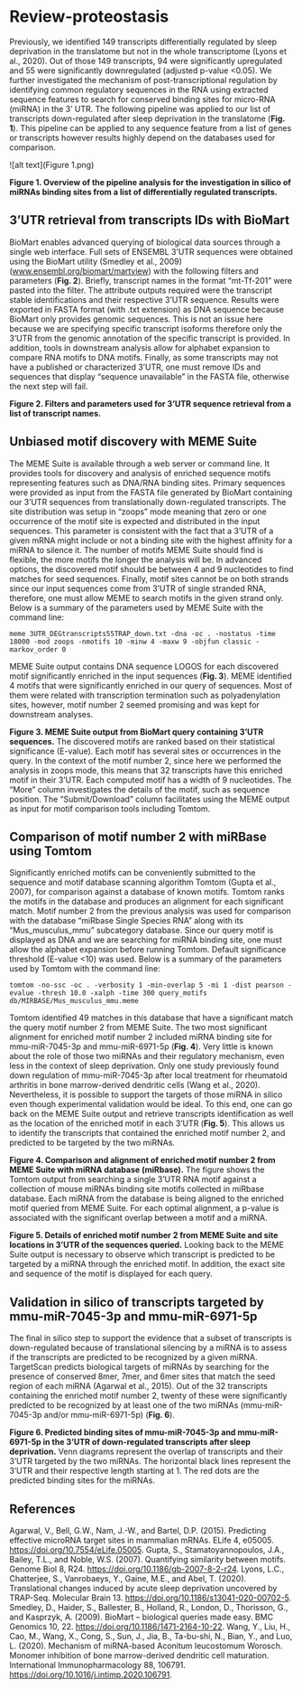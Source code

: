 # Review-proteostasis

Previously, we identified 149 transcripts differentially regulated by sleep deprivation in the translatome but not in the whole transcriptome (Lyons et al., 2020). Out of those 149 transcripts, 94 were significantly upregulated and 55 were significantly downregulated (adjusted p-value <0.05). We further investigated the mechanism of post-transcriptional regulation by  identifying common regulatory sequences in the RNA  using extracted sequence features to search for conserved binding sites for micro-RNA (miRNA) in the 3’ UTR. The following pipeline was applied to our list of transcripts down-regulated after sleep deprivation in the translatome (**Fig. 1**). This pipeline can be applied to any sequence feature from a list of genes or transcripts however results highly depend on the databases used for comparison.

![alt text](Figure 1.png)

**Figure 1. Overview of the pipeline analysis for the investigation in silico of miRNAs binding sites from a list of differentially regulated transcripts.**

## 3’UTR retrieval from transcripts IDs with BioMart
BioMart enables advanced querying of biological data sources through a single web interface. Full sets of ENSEMBL 3’UTR sequences were obtained using the BioMart utility (Smedley et al., 2009) (www.ensembl.org/biomart/martview) with the following filters and parameters (**Fig. 2**). Briefly, transcript names in the format “mt-Tf-201” were pasted into the filter. The attribute outputs required were the transcript stable identifications and their respective 3’UTR sequence. Results were exported in FASTA format (with .txt extension) as DNA sequence because BioMart only provides genomic sequences. This is not an issue here because we are specifying specific transcript isoforms therefore only the 3’UTR from the genomic annotation of the specific transcript is provided. In addition, tools in downstream analysis allow for alphabet expansion to compare RNA motifs to DNA motifs. Finally, as some transcripts may not have a published or characterized 3’UTR, one must remove IDs and sequences that display “sequence unavailable” in the FASTA file, otherwise the next step will fail.



**Figure 2. Filters and parameters used for 3’UTR sequence retrieval from a list of transcript names.**

## Unbiased motif discovery with MEME Suite
The MEME Suite is available through a web server or command line. It provides tools for discovery and analysis of enriched sequence motifs representing features such as DNA/RNA binding sites. Primary sequences were provided as input from the FASTA file generated by BioMart containing our 3’UTR sequences from translationally down-regulated transcripts. The site distribution was setup in “zoops” mode meaning that zero or one occurrence of the motif site is expected and distributed in the input sequences. This parameter is consistent with the fact that a 3’UTR of a given mRNA might include or not a binding site with the highest affinity for a miRNA to silence it. The number of motifs MEME Suite should find is flexible, the more motifs the longer the analysis will be. In advanced options, the discovered motif should be between 4 and 9 nucleotides to find matches for seed sequences. Finally, motif sites cannot be on both strands since our input sequences come from 3’UTR of single stranded RNA, therefore, one must allow MEME to search motifs in the given strand only.
Below is a summary of the parameters used by MEME Suite with the command line:

`meme 3UTR_DEGtranscripts55TRAP_down.txt -dna -oc . -nostatus -time 18000 -mod zoops -nmotifs 10 -minw 4 -maxw 9 -objfun classic -markov_order 0`

MEME Suite output contains DNA sequence LOGOS for each discovered motif significantly enriched in the input sequences (**Fig. 3**). MEME identified 4 motifs that were significantly enriched in our query of sequences. Most of them were related with transcription termination such as polyadenylation sites, however, motif number 2 seemed promising and was kept for downstream analyses.


**Figure 3. MEME Suite output from BioMart query containing 3’UTR sequences.** The discovered motifs are ranked based on their statistical significance (E-value). Each motif has several sites or occurrences in the query. In the context of the motif number 2, since here we performed the analysis in zoops mode, this means that 32 transcripts have this enriched motif in their 3’UTR. Each computed motif has a width of 9 nucleotides. The “More” column investigates the details of the motif, such as sequence position. The “Submit/Download” column facilitates using the MEME output as input for motif comparison tools including Tomtom.

## Comparison of motif number 2 with miRBase using Tomtom
Significantly enriched motifs can be conveniently submitted to the sequence and motif database scanning algorithm Tomtom (Gupta et al., 2007), for comparison against a database of known motifs. Tomtom ranks the motifs in the database and produces an alignment for each significant match. Motif number 2 from the previous analysis was used for comparison with the database “miRbase Single Species RNA” along with its “Mus_musculus_mmu” subcategory database. Since our query motif is displayed as DNA and we are searching for miRNA binding site, one must allow the alphabet expansion before running Tomtom. Default significance threshold (E-value <10) was used.
Below is a summary of the parameters used by Tomtom with the command line:

`tomtom -no-ssc -oc . -verbosity 1 -min-overlap 5 -mi 1 -dist pearson -evalue -thresh 10.0 -xalph -time 300 query_motifs db/MIRBASE/Mus_musculus_mmu.meme`

Tomtom identified 49 matches in this database that have a significant match the query motif number 2 from MEME Suite. The two most significant alignment for enriched motif number 2 included miRNA binding site for mmu-miR-7045-3p and mmu-miR-6971-5p (**Fig. 4**). Very little is known about the role of those two miRNAs and their regulatory mechanism, even less in the context of sleep deprivation. Only one study previously found down regulation of mmu-miR-7045-3p after local treatment for rheumatoid arthritis in bone marrow-derived dendritic cells (Wang et al., 2020). Nevertheless, it is possible to support the targets of those miRNA in silico even though experimental validation would be ideal. To this end, one can go back on the MEME Suite output and retrieve transcripts identification as well as the location of the enriched motif in each 3’UTR (**Fig. 5**). This allows us to identify the transcripts that contained the enriched motif number 2, and predicted to be targeted by the two miRNAs.



**Figure 4. Comparison and alignment of enriched motif number 2 from MEME Suite with miRNA database (miRbase).** The figure shows the Tomtom output from searching a single 3’UTR RNA motif against a collection of mouse miRNAs binding site motifs collected in miRbase database. Each miRNA from the database is being aligned to the enriched motif queried from MEME Suite. For each optimal alignment, a p-value is associated with the significant overlap between a motif and a miRNA.


**Figure 5. Details of enriched motif number 2 from MEME Suite and site locations in 3’UTR of the sequences queried.** Looking back to the MEME Suite output is necessary to observe which transcript is predicted to be targeted by a miRNA through the enriched motif. In addition, the exact site and sequence of the motif is displayed for each query.

## Validation in silico of transcripts targeted by mmu-miR-7045-3p and mmu-miR-6971-5p
The final in silico step to support the evidence that a subset of transcripts is down-regulated because of translational silencing by a miRNA is to assess if the transcripts are predicted to be recognized by a given miRNA. TargetScan predicts biological targets of miRNAs by searching for the presence of conserved 8mer, 7mer, and 6mer sites that match the seed region of each miRNA (Agarwal et al., 2015). Out of the 32 transcripts containing the enriched motif number 2, twenty of these were significantly predicted to be recognized by at least one of the two miRNAs (mmu-miR-7045-3p and/or mmu-miR-6971-5p) (**Fig. 6**).


**Figure 6. Predicted binding sites of mmu-miR-7045-3p and mmu-miR-6971-5p in the 3’UTR of down-regulated transcripts after sleep deprivation.** Venn diagrams represent the overlap of transcripts and their 3’UTR targeted by the two miRNAs. The horizontal black lines represent the 3’UTR and their respective length starting at 1. The red dots are the predicted binding sites for the miRNAs. 

## References
Agarwal, V., Bell, G.W., Nam, J.-W., and Bartel, D.P. (2015). Predicting effective microRNA target sites in mammalian mRNAs. ELife 4, e05005. https://doi.org/10.7554/eLife.05005.
Gupta, S., Stamatoyannopoulos, J.A., Bailey, T.L., and Noble, W.S. (2007). Quantifying similarity between motifs. Genome Biol 8, R24. https://doi.org/10.1186/gb-2007-8-2-r24.
Lyons, L.C., Chatterjee, S., Vanrobaeys, Y., Gaine, M.E., and Abel, T. (2020). Translational changes induced by acute sleep deprivation uncovered by TRAP-Seq. Molecular Brain 13. https://doi.org/10.1186/s13041-020-00702-5.
Smedley, D., Haider, S., Ballester, B., Holland, R., London, D., Thorisson, G., and Kasprzyk, A. (2009). BioMart – biological queries made easy. BMC Genomics 10, 22. https://doi.org/10.1186/1471-2164-10-22.
Wang, Y., Liu, H., Cao, M., Wang, X., Cong, S., Sun, J., Jia, B., Ta-bu-shi, N., Bian, Y., and Luo, L. (2020). Mechanism of miRNA-based Aconitum leucostomum Worosch. Monomer inhibition of bone marrow-derived dendritic cell maturation. International Immunopharmacology 88, 106791. https://doi.org/10.1016/j.intimp.2020.106791.

